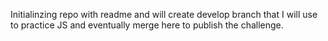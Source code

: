 Initialinzing repo with readme and will create develop branch that I will use to practice JS and eventually merge here to publish the challenge.
